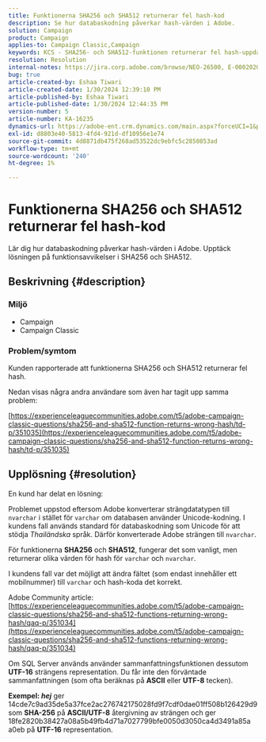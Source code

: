 ```yaml
---
title: Funktionerna SHA256 och SHA512 returnerar fel hash-kod
description: Se hur databaskodning påverkar hash-värden i Adobe.
solution: Campaign
product: Campaign
applies-to: Campaign Classic,Campaign
keywords: KCS - SHA256- och SHA512-funktionen returnerar fel hash-uppdatering 2
resolution: Resolution
internal-notes: https://jira.corp.adobe.com/browse/NEO-26500, E-000202021, E-000148142
bug: true
article-created-by: Eshaa Tiwari
article-created-date: 1/30/2024 12:39:10 PM
article-published-by: Eshaa Tiwari
article-published-date: 1/30/2024 12:44:35 PM
version-number: 5
article-number: KA-16235
dynamics-url: https://adobe-ent.crm.dynamics.com/main.aspx?forceUCI=1&pagetype=entityrecord&etn=knowledgearticle&id=76bac78d-6cbf-ee11-9079-6045bd006268
exl-id: d8803e40-5813-4fd4-921d-df10956e1e74
source-git-commit: 4d8871db475f268ad53522dc9ebfc5c2850853ad
workflow-type: tm+mt
source-wordcount: '240'
ht-degree: 1%

---
```


# Funktionerna SHA256 och SHA512 returnerar fel hash-kod


Lär dig hur databaskodning påverkar hash-värden i Adobe. Upptäck lösningen på funktionsavvikelser i SHA256 och SHA512.

## Beskrivning {#description}


### <b>Miljö</b>

- Campaign
- Campaign Classic


### <b>Problem/symtom</b>

Kunden rapporterade att funktionerna SHA256 och SHA512 returnerar fel hash.

Nedan visas några andra användare som även har tagit upp samma problem:

[https://experienceleaguecommunities.adobe.com/t5/adobe-campaign-classic-questions/sha256-and-sha512-function-returns-wrong-hash/td-p/351035](https://experienceleaguecommunities.adobe.com/t5/adobe-campaign-classic-questions/sha256-and-sha512-function-returns-wrong-hash/td-p/351035)




## Upplösning {#resolution}


En kund har delat en lösning:

Problemet uppstod eftersom Adobe konverterar strängdatatypen till `nvarchar` i stället för `varchar` om databasen använder Unicode-kodning. I kundens fall används standard för databaskodning som Unicode för att stödja *Thailändska* språk. Därför konverterade Adobe strängen till `nvarchar`.

För funktionerna <b>SHA256</b> och <b>SHA512</b>, fungerar det som vanligt, men returnerar olika värden för hash för `varchar` och `nvarchar`.

I kundens fall var det möjligt att ändra fältet (som endast innehåller ett mobilnummer) till `varchar` och hash-koda det korrekt.

Adobe Community article:
[https://experienceleaguecommunities.adobe.com/t5/adobe-campaign-classic-questions/sha256-and-sha512-functions-returning-wrong-hash/qaq-p/351034](https://experienceleaguecommunities.adobe.com/t5/adobe-campaign-classic-questions/sha256-and-sha512-functions-returning-wrong-hash/qaq-p/351034)

Om SQL Server används använder sammanfattningsfunktionen dessutom <b>UTF-16</b> strängens representation. Du får inte den förväntade sammanfattningen (som ofta beräknas på <b>ASCII</b> eller <b>UTF-8</b> tecken).

<b>Exempel: *hej</b>* ger 14cde7c9ad35de5a37fce2ac276742175028fd9f7cdf0dae01ff508b126429d9 som <b>SHA-256</b> på <b>ASCII/UTF-8</b> återgivning av strängen och ger 18fe2820b38427a08a5b49fb4d71a7027799bfe0050d3050ca4d3491a85a a0eb på <b>UTF-16</b> representation.
